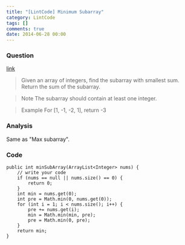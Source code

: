 ```yaml
---
title: "[LintCode] Minimum Subarray"
category: LintCode
tags: []
comments: true
date: 2014-06-28 00:00
---
```



### Question

[link](http://www.lintcode.com/en/problem/minimum-subarray/)

> Given an array of integers, find the subarray with smallest sum. Return the sum of the subarray.

> Note The subarray should contain at least one integer.

> Example For [1, -1, -2, 1], return -3

### Analysis

Same as "Max subarray".

### Code

    public int minSubArray(ArrayList<Integer> nums) {
        // write your code
        if (nums == null || nums.size() == 0) {
            return 0;
        }
        int min = nums.get(0);
        int pre = Math.min(0, nums.get(0));
        for (int i = 1; i < nums.size(); i++) {
            pre += nums.get(i);
            min = Math.min(min, pre);
            pre = Math.min(0, pre);
        }
        return min;
    }
